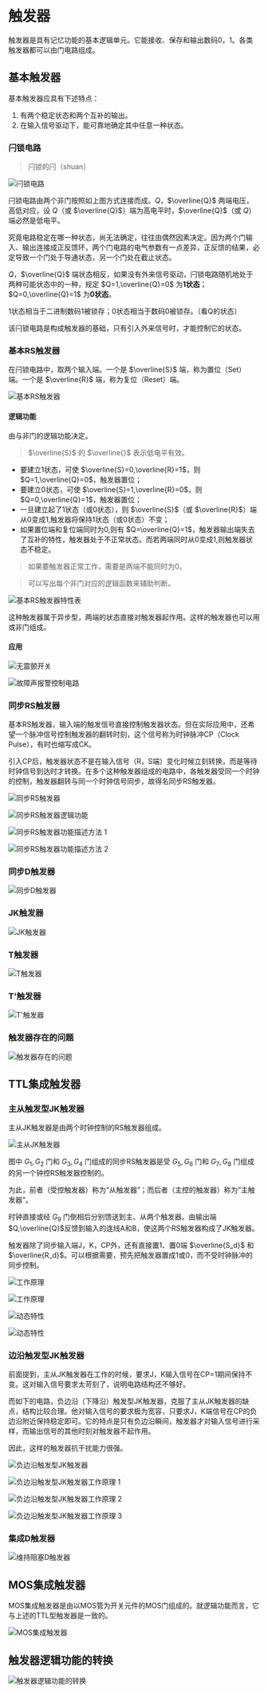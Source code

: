 # 触发器

触发器是具有记忆功能的基本逻辑单元。它能接收、保存和输出数码0，1。各类触发器都可以由门电路组成。

## 基本触发器

基本触发器应具有下述特点：

1. 有两个稳定状态和两个互补的输出。
2. 在输入信号驱动下，能可靠地确定其中任意一种状态。

### 闩锁电路

> 闩锁的闩（shuan）

![闩锁电路](../../_media/pics/numerical_logic_system/3-1.png)

闩锁电路由两个非门按照如上图方式连接而成。$Q$，$\overline{Q}$ 两端电压，高低对应，设 $Q$（或 $\overline{Q}$）端为高电平时，$\overline{Q}$（或 $Q$）端必然是低电平。

究竟电路稳定在哪一种状态，尚无法确定，往往由偶然因素决定。因为两个门输入、输出连接成正反馈环，两个门电路的电气参数有一点差异，正反馈的结果，必定导致一个门处于导通状态，另一个门处在截止状态。

$Q$，$\overline{Q}$ 端状态相反，如果没有外来信号驱动，闩锁电路随机地处于两种可能状态中的一种，规定 $Q=1,\overline{Q}=0$ 为**1状态**；$Q=0,\overline{Q}=1$ 为**0状态**。

1状态相当于二进制数码1被锁存；0状态相当于数码0被锁存。（看Q的状态）

该闩锁电路是构成触发器的基础，只有引入外来信号时，才能控制它的状态。

### 基本RS触发器

在闩锁电路中，取两个输入端。一个是 $\overline{S}$ 端，称为置位（Set）端。一个是 $\overline{R}$ 端，称为复位（Reset）端。

![基本RS触发器](../../_media/pics/numerical_logic_system/3-2.png)

#### 逻辑功能

由与非门的逻辑功能决定。

> $\overline{S}$ 的 $\overline{}$ 表示低电平有效。

- 要建立1状态，可使 $\overline{S}=0,\overline{R}=1$，则 $Q=1,\overline{Q}=0$，触发器置位；
- 要建立0状态，可使 $\overline{S}=1,\overline{R}=0$，则 $Q=0,\overline{Q}=1$，触发器置位；
- 一旦建立起了1状态（或0状态），则 $\overline{S}$（或 $\overline{R}$）端从0变成1,触发器将保持1状态（或0状态）不变；
- 如果置位端和复位端同时为0,则有 $Q=\overline{Q}=1$，触发器输出端失去了互补的特性，触发器处于不正常状态。而若两端同时从0变成1,则触发器状态不稳定。

> 如果要触发器正常工作，需要是两端不能同时为0。

> 可以写出每个非门对应的逻辑函数来辅助判断。

![基本RS触发器特性表](../../_media/pics/numerical_logic_system/3-3.png)

这种触发器属于异步型，两端的状态直接对触发器起作用。这样的触发器也可以用或非门组成。

#### 应用

![无震颤开关](../../_media/pics/numerical_logic_system/3-4.png)

![故障声报警控制电路](../../_media/pics/numerical_logic_system/3-5.png)

### 同步RS触发器

基本RS触发器，输入端的触发信号直接控制触发器状态。但在实际应用中，还希望一个脉冲信号控制触发器的翻转时刻，这个信号称为时钟脉冲CP（Clock Pulse），有时也缩写成CK。

引入CP后，触发器状态不是在输入信号（R，S端）变化时候立刻转换，而是等待时钟信号到达时才转换。在多个这种触发器组成的电路中，各触发器受同一个时钟的控制，触发器翻转与同一个时钟信号同步，故得名同步RS触发器。

![同步RS触发器](../../_media/pics/numerical_logic_system/3-6.png)

![同步RS触发器逻辑功能](../../_media/pics/numerical_logic_system/3-7.png)

![同步RS触发器功能描述方法 1](../../_media/pics/numerical_logic_system/3-8.png)

![同步RS触发器功能描述方法 2](../../_media/pics/numerical_logic_system/3-9.png)

### 同步D触发器

![同步D触发器](../../_media/pics/numerical_logic_system/3-10.png)

### JK触发器

![JK触发器](../../_media/pics/numerical_logic_system/3-11.png)

### T触发器

![T触发器](../../_media/pics/numerical_logic_system/3-12.png)

### T'触发器

![T'触发器](../../_media/pics/numerical_logic_system/3-13.png)

### 触发器存在的问题

![触发器存在的问题](../../_media/pics/numerical_logic_system/3-14.png)

## TTL集成触发器

### 主从触发型JK触发器

主从JK触发器是由两个时钟控制的RS触发器组成。

![主从JK触发器](../../_media/pics/numerical_logic_system/3-15.png)

图中 $G_1,G_2$ 门和 $G_3,G_4$ 门组成的同步RS触发器是受 $G_5,G_6$ 门和 $G_7,G_8$ 门组成的另一个钟控RS触发器控制的。

为此，前者（受控触发器）称为“从触发器”；而后者（主控的触发器）称为“主触发器”。

时钟直接或经 $G_9$ 门倒相后分别馈送到主、从两个触发器。由输出端 $Q,\overline{Q}$反馈到输入的连线A和B，使这两个RS触发器构成了JK触发器。

触发器除了同步输入端J，K，CP外，还有直接置1、置0端 $\overline{S_d}$ 和 $\overline{R_d}$。可以根据需要，预先把触发器置成1或0，而不受时钟脉冲的同步控制。

![工作原理](../../_media/pics/numerical_logic_system/3-16.png)

![工作原理](../../_media/pics/numerical_logic_system/3-17.png)

![动态特性](../../_media/pics/numerical_logic_system/3-18.png)

![动态特性](../../_media/pics/numerical_logic_system/3-19.png)

### 边沿触发型JK触发器

前面提到，主从JK触发器在工作的时候，要求J，K输入信号在CP=1期间保持不变。这对输入信号要求太苛刻了，说明电路结构还不够好。

而如下的电路，负边沿（下降沿）触发型JK触发器，克服了主从JK触发器的缺点，结构比较合理。他对输入信号的要求极为宽容，只要求J，K端信号在CP的负边沿附近保持稳定即可。它的特点是只有负边沿瞬间，触发器才对输入信号进行采样，而输出信号的其他时刻对触发器不起作用。

因此，这样的触发器抗干扰能力很强。

![负边沿触发型JK触发器](../../_media/pics/numerical_logic_system/3-20.png)

![负边沿触发型JK触发器工作原理 1](../../_media/pics/numerical_logic_system/3-21.png)

![负边沿触发型JK触发器工作原理 2](../../_media/pics/numerical_logic_system/3-22.png)

![负边沿触发型JK触发器工作原理 3](../../_media/pics/numerical_logic_system/3-23.png)

### 集成D触发器

![维持阻塞D触发器](../../_media/pics/numerical_logic_system/3-24.png)

## MOS集成触发器

MOS集成触发器是由以MOS管为开关元件的MOS门组成的。就逻辑功能而言，它与上述的TTL型触发器是一致的。

![MOS集成触发器](../../_media/pics/numerical_logic_system/3-25.png)

## 触发器逻辑功能的转换

![触发器逻辑功能的转换](../../_media/pics/numerical_logic_system/3-26.png)
